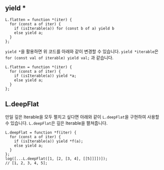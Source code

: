 ## yield *

```
L.flatten = function *(iter) {
  for (const a of iter) {
    if (isIterable(a)) for (const b of a) yield b
    else yield a;
  }
};
```

`yield *`을 활용하면 위 코드를 아래와 같이 변경할 수 있습니다. `yield *iterable`은 `for (const val of iterable) yield val;` 과 같습니다.

```
L.flatten = function *(iter) {
  for (const a of iter) {
    if (isIterable(a)) yield *a;
    else yield a;
  }
};
```

## L.deepFlat

만일 깊은 Iterable을 모두 펼치고 싶다면 아래와 같이 `L.deepFlat`을 구현하여 사용할 수 있습니다. `L.deepFlat`은 깊은 Iterable을 펼쳐줍니다.

```
L.deepFlat = function *f(iter) {
  for (const a of iter) {
    if (isIterable(a)) yield *f(a);
    else yield a;
  }
};
log([...L.deepFlat([1, [2, [3, 4], [[5]]]])]);
// [1, 2, 3, 4, 5];
```




